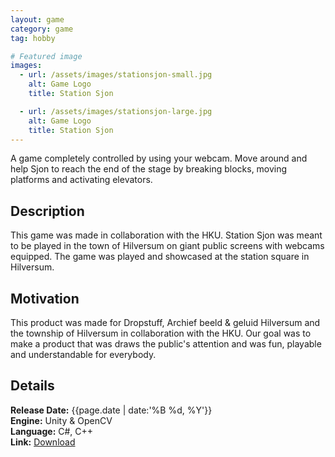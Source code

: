 ```yaml
---
layout: game
category: game
tag: hobby

# Featured image
images:
  - url: /assets/images/stationsjon-small.jpg
    alt: Game Logo
    title: Station Sjon

  - url: /assets/images/stationsjon-large.jpg
    alt: Game Logo
    title: Station Sjon
---
```

A game completely controlled by using your webcam. Move around and help Sjon to reach the end of the stage by breaking blocks, moving platforms and activating elevators.
<!--content-->

## Description
This game was made in collaboration with the HKU. Station Sjon was meant to be played in the town of Hilversum on giant public screens with webcams equipped. The game was played and showcased at the station square in Hilversum. 

## Motivation
This product was made for Dropstuff, Archief beeld & geluid Hilversum and the township of Hilversum in collaboration with the HKU. Our goal was to make a product that was draws the public's attention and was fun, playable and understandable for everybody.

## Details
**Release Date:** {{page.date | date:'%B %d, %Y'}}  
**Engine:** Unity & OpenCV  
**Language:** C#, C++    
**Link:**  [Download](https://gearedgames.itch.io/station-sjon)
